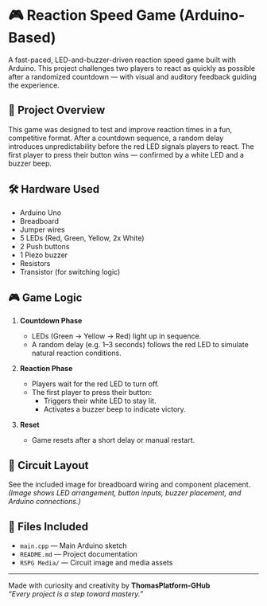 # 🎮 Reaction Speed Game (Arduino-Based)

A fast-paced, LED-and-buzzer-driven reaction speed game built with Arduino. This project challenges two players to react as quickly as possible after a randomized countdown — with visual and auditory feedback guiding the experience.

## 🧠 Project Overview

This game was designed to test and improve reaction times in a fun, competitive format. After a countdown sequence, a random delay introduces unpredictability before the red LED signals players to react. The first player to press their button wins — confirmed by a white LED and a buzzer beep.

## 🛠️ Hardware Used

- Arduino Uno
- Breadboard
- Jumper wires
- 5 LEDs (Red, Green, Yellow, 2x White)
- 2 Push buttons
- 1 Piezo buzzer
- Resistors
- Transistor (for switching logic)

## 🎮 Game Logic

1. **Countdown Phase**  
   - LEDs (Green → Yellow → Red) light up in sequence.
   - A random delay (e.g. 1–3 seconds) follows the red LED to simulate natural reaction conditions.

2. **Reaction Phase**  
   - Players wait for the red LED to turn off.
   - The first player to press their button:
     - Triggers their white LED to stay lit.
     - Activates a buzzer beep to indicate victory.

3. **Reset**  
   - Game resets after a short delay or manual restart.

## 📸 Circuit Layout

See the included image for breadboard wiring and component placement.  
*(Image shows LED arrangement, button inputs, buzzer placement, and Arduino connections.)*

## 📁 Files Included

- `main.cpp` — Main Arduino sketch
- `README.md` — Project documentation
- `RSPG Media/` — Circuit image and media assets
---

Made with curiosity and creativity by **ThomasPlatform-GHub**  
*“Every project is a step toward mastery.”*
